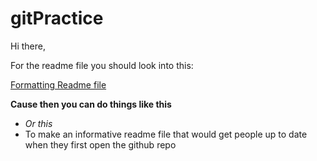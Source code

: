 # gitPractice


Hi there,

For the readme file you should look into this:

[Formatting Readme file](https://github.com/adam-p/markdown-here/wiki/Markdown-Cheatsheet)

**Cause then you can do things like this**

* *Or this*
* To make an informative readme file that would get people up to date when they first open the github repo
